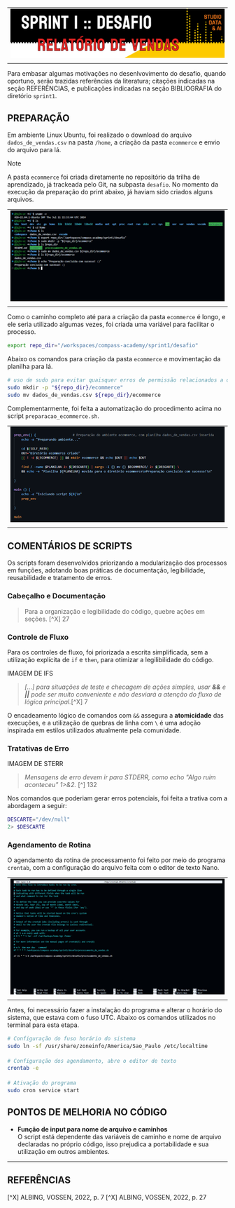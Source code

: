 #

||
|---|
|![Banner](/assets/banner-sprint1-desafio.png)|
||

Para embasar algumas motivações no desenlvovimento do desafio, quando oportuno, serão trazidas referências da literatura; citações indicadas na seção REFERÊNCIAS, e publicações indicadas na seção BIBLIOGRAFIA do diretório `sprint1`.  

## PREPARAÇÃO

Em ambiente Linux Ubuntu, foi realizado o download do arquivo `dados_de_vendas.csv` na pasta `/home`, a criação da pasta `ecommerce` e envio do arquivo para lá.

> [!NOTE]
> A pasta `ecommerce` foi criada diretamente no repositório da trilha de aprendizado, já trackeada pelo Git, na subpasta `desafio`. No momento da execução da preparação do print abaixo, já haviam sido criados alguns arquivos.

| |
|---|
|![PreparaçãoParte1](../evidencias/1-preparacao.png)|
| |

Como o caminho completo até para a criação da pasta `ecommerce` é longo, e ele seria utilizado algumas vezes, foi criada uma variável para facilitar o processo.

```bash
export repo_dir="/workspaces/compass-academy/sprint1/desafio"
```

Abaixo os comandos para criação da pasta `ecommerce` e movimentação da planilha para lá.

```bash
# uso de sudo para evitar quaisquer erros de permissão relacionados a outros (sub)diretórios
sudo mkdir -p "${repo_dir}/ecommerce"
sudo mv dados_de_vendas.csv ${repo_dir}/ecommerce
```

Complementarmente, foi feita a automatização do procedimento acima no script `preparacao_ecommerce.sh`.

| |
|---|
|![Função de Preparaçao](../evidencias/3-ecommercefunc.png)|
| |

## COMENTÁRIOS DE SCRIPTS

Os scripts foram desenvolvidos priorizando a modularização dos processos em funções, adotando boas práticas de documentação, legibilidade, reusabilidade e tratamento de erros.

### Cabeçalho e Documentação

> Para a organização e legibilidade do código, quebre ações em seções. [^X] 27

### Controle de Fluxo

Para os controles de fluxo, foi priorizada a escrita simplificada, sem a utilização explícita de `if` e `then`, para otimizar a legilibilidade do código.

IMAGEM DE IFS

> *[...] para situações de teste e checagem de ações simples, usar **&&** e **||** pode ser muito conveniente e não desviará a atenção do fluxo de lógica principal.*[^X] 7

O encadeamento lógico de comandos com `&&` assegura a **atomicidade** das execuções, e a utilização de quebras de linha com `\` é uma adoção inspirada em estilos utilizados atualmente pela comunidade.

### Tratativas de Erro

IMAGEM DE STERR

> *Mensagens de erro devem ir para STDERR, como echo "Algo ruim aconteceu" 1>&2.* [^] 132

Nos comandos que poderiam gerar erros potenciais, foi feita a trativa com a abordagem a seguir:

```bash
DESCARTE="/dev/null"
2> $DESCARTE
```

### Agendamento de Rotina

O agendamento da rotina de processamento foi feito por meio do programa `crontab`, com a configuração do arquivo feita com o editor de texto Nano.

| |
|---|
|![CronTab](../evidencias/4-crontab.png)|
| |

Antes, foi necessário fazer a instalação do programa e alterar o horário do sistema, que estava com o fuso UTC. Abaixo os comandos utilizados no terminal para esta etapa.

```bash
# Configuração do fuso horário do sistema
sudo ln -sf /usr/share/zoneinfo/America/Sao_Paulo /etc/localtime

# Configuração dos agendamento, abre o editor de texto
crontab -e

# Ativação do programa
sudo cron service start
```

## PONTOS DE MELHORIA NO CÓDIGO

* **Função de input para nome de arquivo e caminhos**  
O script está dependente das variáveis de caminho e nome de arquivo declaradas no próprio código, isso prejudica a portabilidade e sua utilização em outros ambientes.

---

## REFERÊNCIAS

[^X] ALBING, VOSSEN, 2022, p. 7
[^X] ALBING, VOSSEN, 2022, p. 27